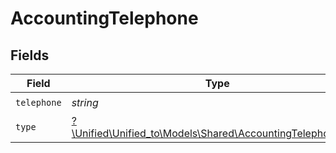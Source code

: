 # AccountingTelephone


## Fields

| Field                                                                                                        | Type                                                                                                         | Required                                                                                                     | Description                                                                                                  |
| ------------------------------------------------------------------------------------------------------------ | ------------------------------------------------------------------------------------------------------------ | ------------------------------------------------------------------------------------------------------------ | ------------------------------------------------------------------------------------------------------------ |
| `telephone`                                                                                                  | *string*                                                                                                     | :heavy_check_mark:                                                                                           | N/A                                                                                                          |
| `type`                                                                                                       | [?\Unified\Unified_to\Models\Shared\AccountingTelephoneType](../../models/shared/AccountingTelephoneType.md) | :heavy_minus_sign:                                                                                           | N/A                                                                                                          |